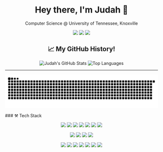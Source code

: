 <h1 align="center">Hey there, I'm Judah 👋</h1>
<p align="center">
  Computer Science @ University of Tennessee, Knoxville<br>
</p>

<p align="center">
  <a href="https://www.linkedin.com/in/judah-benjamin-a7a38a203"><img src="https://img.shields.io/badge/LinkedIn-%230077B5.svg?&style=for-the-badge&logo=linkedin&logoColor=white"/></a>
  <a href="mailto:jbenjam7@vols.utk.edu"><img src="https://img.shields.io/badge/Email-D14836?style=for-the-badge&logo=gmail&logoColor=white"/></a>
  <a href="https://jubeju555.github.io"><img src="https://img.shields.io/badge/Portfolio-000000?style=for-the-badge&logo=github&logoColor=white"/></a>
  <h2 align="center">📈 My GitHub History!</h2>

<p align="center">
  <img src="https://github-readme-stats.vercel.app/api?username=jubeju555&show_icons=true&theme=radical" alt="Judah's GitHub Stats" />
  <img src="https://github-readme-stats.vercel.app/api/top-langs/?username=jubeju555&layout=compact&theme=radical" alt="Top Languages" />
</p>
</p>

---
<p align="center">
  <img src="https://raw.githubusercontent.com/jubeju555/jubeju555/output/github-contribution-grid-snake.svg" alt="Snake animation" />
</p>
### ⚒️ Tech Stack

<p align="center">
  <!-- Languages -->
  <img src="https://img.shields.io/badge/Python-3670A0?style=for-the-badge&logo=python&logoColor=white" />
  <img src="https://img.shields.io/badge/C-00599C?style=for-the-badge&logo=c&logoColor=white" />
  <img src="https://img.shields.io/badge/C++-00599C?style=for-the-badge&logo=cplusplus&logoColor=white" />
  <img src="https://img.shields.io/badge/Bash-121011?style=for-the-badge&logo=gnu-bash&logoColor=white" />
  <img src="https://img.shields.io/badge/JavaScript-F7DF1E?style=for-the-badge&logo=javascript&logoColor=black" />
  <img src="https://img.shields.io/badge/VBA-217346?style=for-the-badge&logo=microsoft-excel&logoColor=white" />
  <img src="https://img.shields.io/badge/Google%20Apps%20Script-4285F4?style=for-the-badge&logo=google&logoColor=white" />
</p>

<p align="center">
  <!-- Frameworks & Libraries -->
  <img src="https://img.shields.io/badge/React-20232A?style=for-the-badge&logo=react&logoColor=61DAFB" />
  <img src="https://img.shields.io/badge/Node.js-339933?style=for-the-badge&logo=nodedotjs&logoColor=white" />
  <img src="https://img.shields.io/badge/Express.js-000000?style=for-the-badge&logo=express&logoColor=white" />
  <img src="https://img.shields.io/badge/Tailwind_CSS-38B2AC?style=for-the-badge&logo=tailwind-css&logoColor=white" />
</p>

<p align="center">
  <!-- Tools & Platforms -->
  <img src="https://img.shields.io/badge/MongoDB-4EA94B?style=for-the-badge&logo=mongodb&logoColor=white" />
  <img src="https://img.shields.io/badge/Tableau-E97627?style=for-the-badge&logo=tableau&logoColor=white" />
  <img src="https://img.shields.io/badge/Matplotlib-3776AB?style=for-the-badge&logo=python&logoColor=white" />
  <img src="https://img.shields.io/badge/Git-F05032?style=for-the-badge&logo=git&logoColor=white" />
  <img src="https://img.shields.io/badge/GitHub-181717?style=for-the-badge&logo=github&logoColor=white" />
  <img src="https://img.shields.io/badge/VSCode-007ACC?style=for-the-badge&logo=visual-studio-code&logoColor=white" />
  <img src="https://img.shields.io/badge/Linux-FCC624?style=for-the-badge&logo=linux&logoColor=black" />
</p>

